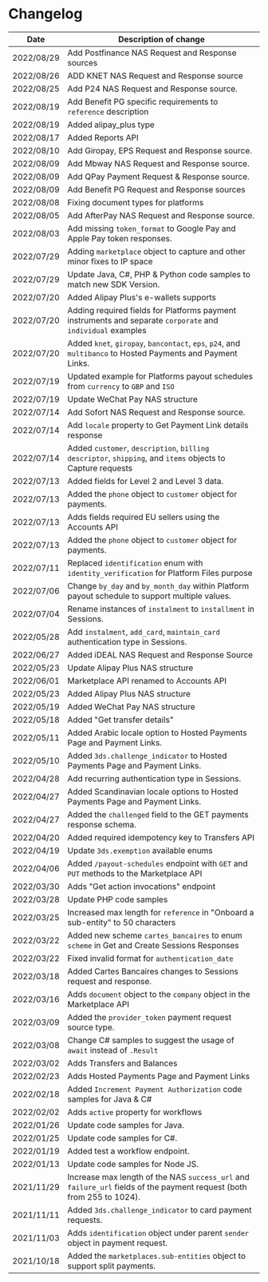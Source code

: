 # Changelog

| Date       | Description of change                                                                                                 |
| ---------- | --------------------------------------------------------------------------------------------------------------------- |
| 2022/08/29 | Add Postfinance NAS Request and Response sources                                                                      |
| 2022/08/26 | ADD KNET NAS Request and Response source      
| 2022/08/25 | Add P24 NAS Request and Response source.   
| 2022/08/19 | Add Benefit PG specific requirements to `reference` description                                                       |
| 2022/08/19 | Added alipay_plus type                                                                                                |
| 2022/08/17 | Added Reports API                                                                                                     |
| 2022/08/10 | Add Giropay, EPS Request and Response source.                                                                         |
| 2022/08/09 | Add Mbway NAS Request and Response source.                                                                            |
| 2022/08/09 | Add QPay Payment Request &  Response source.                                                                          |
| 2022/08/09 | Add Benefit PG Request and Response sources                                                                           |
| 2022/08/08 | Fixing document types for platforms                                                                                   |
| 2022/08/05 | Add AfterPay NAS Request and Response source.                                                                         |
| 2022/08/03 | Add missing `token_format` to Google Pay and Apple Pay token responses.                                               |
| 2022/07/29 | Adding `marketplace` object to capture and other minor fixes to IP space                                              |
| 2022/07/29 | Update Java, C#, PHP & Python code samples to match new SDK Version.                                                  |
| 2022/07/20 | Added Alipay Plus's e-wallets supports                                                                                |
| 2022/07/20 | Adding required fields for Platforms payment instruments and separate `corporate` and `individual` examples           |
| 2022/07/20 | Added `knet`, `giropay`, `bancontact`, `eps`, `p24`, and `multibanco` to Hosted Payments and Payment Links.           |
| 2022/07/19 | Updated example for Platforms payout schedules from `currency` to `GBP` and `ISO`                                     |
| 2022/07/19 | Update WeChat Pay NAS structure                                                                                       |
| 2022/07/14 | Add Sofort NAS Request and Response source.                                                                           |
| 2022/07/14 | Add `locale` property to Get Payment Link details response                                                            |
| 2022/07/14 | Added `customer`, `description`, `billing descriptor`, `shipping`, and `items` objects to Capture requests            |
| 2022/07/13 | Added fields for Level 2 and Level 3 data.                                                                            |
| 2022/07/13 | Added the `phone` object to `customer` object for payments.                                                           |
| 2022/07/13 | Adds fields required EU sellers using the Accounts API                                                                |
| 2022/07/13 | Added the `phone` object to `customer` object for payments.                                                           |
| 2022/07/11 | Replaced `identification` enum with `identity_verification` for Platform Files purpose                                |
| 2022/07/06 | Change `by_day` and `by_month_day` within Platform payout schedule to support multiple values.                        |
| 2022/07/04 | Rename instances of `instalment` to `installment` in Sessions.                                                        |
| 2022/05/28 | Add `instalment`, `add_card`, `maintain_card` authentication type in Sessions.                                        |
| 2022/06/27 | Added iDEAL NAS Request and Response Source                                                                           |
| 2022/05/23 | Update Alipay Plus NAS structure                                                                                      |
| 2022/06/01 | Marketplace API renamed to Accounts API                                                                               |
| 2022/05/23 | Added Alipay Plus NAS structure                                                                                       |
| 2022/05/19 | Added WeChat Pay NAS structure                                                                                        |
| 2022/05/18 | Added "Get transfer details"                                                                                          |
| 2022/05/11 | Added Arabic locale option to Hosted Payments Page and Payment Links.                                                 |
| 2022/05/10 | Added `3ds.challenge_indicator` to Hosted Payments Page and Payment Links.                                            |
| 2022/04/28 | Add recurring authentication type in Sessions.                                                                        |
| 2022/04/27 | Added Scandinavian locale options to Hosted Payments Page and Payment Links.                                          |
| 2022/04/27 | Added the `challenged` field to the GET payments response schema.                                                     |
| 2022/04/20 | Added required idempotency key to Transfers API                                                                       |
| 2022/04/19 | Update `3ds.exemption` available enums                                                                                |
| 2022/04/06 | Added `/payout-schedules` endpoint with `GET` and `PUT` methods to the Marketplace API                                |
| 2022/03/30 | Adds "Get action invocations" endpoint                                                                                |
| 2022/03/28 | Update PHP code samples                                                                                               |
| 2022/03/25 | Increased max length for `reference` in "Onboard a sub-entity" to 50 characters                                       |
| 2022/03/22 | Added new scheme `cartes_bancaires` to enum `scheme` in Get and Create Sessions Responses                             |
| 2022/03/22 | Fixed invalid format for `authentication_date`                                                                        |
| 2022/03/18 | Added Cartes Bancaires changes to Sessions request and response.                                                      |
| 2022/03/16 | Adds `document` object to the `company` object in the Marketplace API                                                 |
| 2022/03/09 | Added the `provider_token` payment request source type.                                                               |
| 2022/03/08 | Change C# samples to suggest the usage of `await` instead of `.Result`                                                |
| 2022/03/02 | Adds Transfers and Balances                                                                                           |
| 2022/02/23 | Adds Hosted Payments Page and Payment Links                                                                           |
| 2022/02/18 | Added `Increment Payment Authorization` code samples for Java & C#                                                    |
| 2022/02/02 | Adds `active` property for workflows                                                                                  |
| 2022/01/26 | Update code samples for Java.                                                                                         |
| 2022/01/25 | Update code samples for C#.                                                                                           |
| 2022/01/19 | Added test a workflow endpoint.                                                                                       |
| 2022/01/13 | Update code samples for Node JS.                                                                                      |
| 2021/11/29 | Increase max length of the NAS `success_url` and `failure_url` fields of the payment request (both from 255 to 1024). |
| 2021/11/11 | Added `3ds.challenge_indicator` to card payment requests.                                                             |
| 2021/11/03 | Adds `identification` object under parent `sender` object in payment request.                                         |
| 2021/10/18 | Added the `marketplaces.sub-entities` object to support split payments.                                               |
